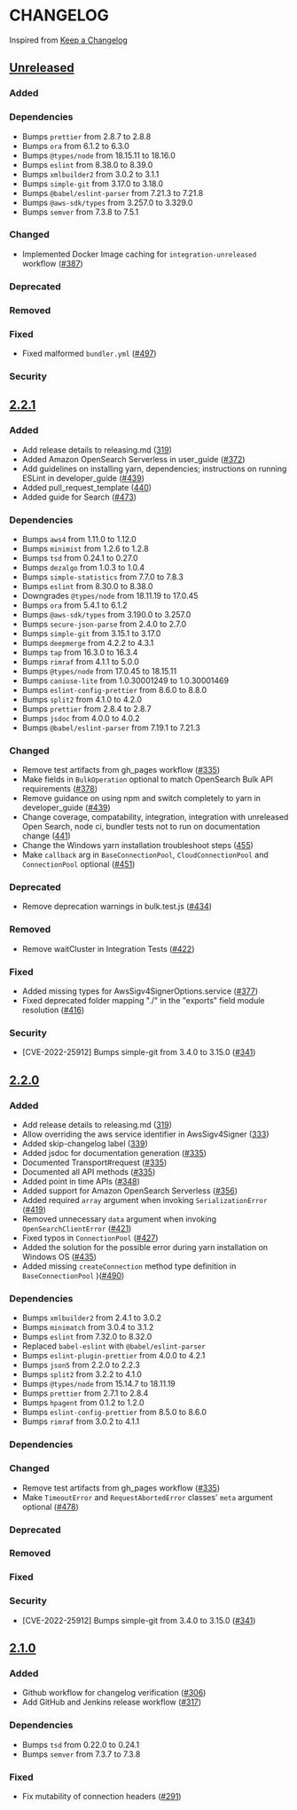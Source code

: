 # CHANGELOG

Inspired from [Keep a Changelog](https://keepachangelog.com/en/1.0.0/)

## [Unreleased]

### Added
### Dependencies
- Bumps `prettier` from 2.8.7 to 2.8.8
- Bumps `ora` from 6.1.2 to 6.3.0
- Bumps `@types/node` from 18.15.11 to 18.16.0
- Bumps `eslint` from 8.38.0 to 8.39.0
- Bumps `xmlbuilder2` from 3.0.2 to 3.1.1
- Bumps `simple-git` from 3.17.0 to 3.18.0
- Bumps `@babel/eslint-parser` from 7.21.3 to 7.21.8
- Bumps `@aws-sdk/types` from 3.257.0 to 3.329.0
- Bumps `semver` from 7.3.8 to 7.5.1
### Changed
- Implemented Docker Image caching for `integration-unreleased` workflow ([#387](https://github.com/opensearch-project/opensearch-js/issues/387))
### Deprecated
### Removed
### Fixed
- Fixed malformed `bundler.yml` ([#497](https://github.com/opensearch-project/opensearch-js/pull/497))
### Security

## [2.2.1]

### Added

- Add release details to releasing.md ([319](https://github.com/opensearch-project/opensearch-js/pull/319))
- Added Amazon OpenSearch Serverless in user_guide ([#372](https://github.com/opensearch-project/opensearch-js/issues/372))
- Add guidelines on installing yarn, dependencies; instructions on running ESLint in developer_guide ([#439](https://github.com/opensearch-project/opensearch-js/issues/435))
- Added pull_request_template ([440](https://github.com/opensearch-project/opensearch-js/pull/440))
- Added guide for Search ([#473](https://github.com/opensearch-project/opensearch-js/pull/489))

### Dependencies

- Bumps `aws4` from 1.11.0 to 1.12.0
- Bumps `minimist` from 1.2.6 to 1.2.8
- Bumps `tsd` from 0.24.1 to 0.27.0
- Bumps `dezalgo` from 1.0.3 to 1.0.4
- Bumps `simple-statistics` from 7.7.0 to 7.8.3
- Bumps `eslint` from 8.30.0 to 8.38.0
- Downgrades `@types/node` from 18.11.19 to 17.0.45
- Bumps `ora` from 5.4.1 to 6.1.2
- Bumps `@aws-sdk/types` from 3.190.0 to 3.257.0
- Bumps `secure-json-parse` from 2.4.0 to 2.7.0
- Bumps `simple-git` from 3.15.1 to 3.17.0
- Bumps `deepmerge` from 4.2.2 to 4.3.1
- Bumps `tap` from 16.3.0 to 16.3.4
- Bumps `rimraf` from 4.1.1 to 5.0.0
- Bumps `@types/node` from 17.0.45 to 18.15.11
- Bumps `caniuse-lite` from 1.0.30001249 to 1.0.30001469
- Bumps `eslint-config-prettier` from 8.6.0 to 8.8.0
- Bumps `split2` from 4.1.0 to 4.2.0
- Bumps `prettier` from 2.8.4 to 2.8.7
- Bumps `jsdoc` from 4.0.0 to 4.0.2
- Bumps `@babel/eslint-parser` from 7.19.1 to 7.21.3

### Changed

- Remove test artifacts from gh_pages workflow ([#335](https://github.com/opensearch-project/opensearch-js/issues/335))
- Make fields in `BulkOperation` optional to match OpenSearch Bulk API requirements ([#378](https://github.com/opensearch-project/opensearch-js/pull/378))
- Remove guidance on using npm and switch completely to yarn in developer_guide ([#439](https://github.com/opensearch-project/opensearch-js/issues/435))
- Change coverage, compatability, integration, integration with unreleased Open Search, node ci, bundler tests not to run on documentation change ([441](https://github.com/opensearch-project/opensearch-js/pull/441))
- Change the Windows yarn installation troubleshoot steps ([455](https://github.com/opensearch-project/opensearch-js/issues/455))
- Make `callback` arg in `BaseConnectionPool`, `CloudConnectionPool` and `ConnectionPool` optional ([#451](https://github.com/opensearch-project/opensearch-js/pull/451))

### Deprecated

- Remove deprecation warnings in bulk.test.js ([#434](https://github.com/opensearch-project/opensearch-js/issues/434))

### Removed

- Remove waitCluster in Integration Tests ([#422](https://github.com/opensearch-project/opensearch-js/issues/422))

### Fixed

- Added missing types for AwsSigv4SignerOptions.service ([#377](https://github.com/opensearch-project/opensearch-js/pull/377))
- Fixed deprecated folder mapping "./" in the "exports" field module resolution ([#416](https://github.com/opensearch-project/opensearch-js/pull/416))

### Security

- [CVE-2022-25912] Bumps simple-git from 3.4.0 to 3.15.0 ([#341](https://github.com/opensearch-project/opensearch-js/pull/341))

## [2.2.0]

### Added

- Add release details to releasing.md ([319](https://github.com/opensearch-project/opensearch-js/pull/319))
- Allow overriding the aws service identifier in AwsSigv4Signer ([333](https://github.com/opensearch-project/opensearch-js/pull/333))
- Added skip-changelog label ([339](https://github.com/opensearch-project/opensearch-js/pull/339))
- Added jsdoc for documentation generation ([#335](https://github.com/opensearch-project/opensearch-js/issues/335))
- Documented Transport#request ([#335](https://github.com/opensearch-project/opensearch-js/issues/335))
- Documented all API methods ([#335](https://github.com/opensearch-project/opensearch-js/issues/335))
- Added point in time APIs ([#348](https://github.com/opensearch-project/opensearch-js/pull/348))
- Added support for Amazon OpenSearch Serverless ([#356](https://github.com/opensearch-project/opensearch-js/issues/356))
- Added required `array` argument when invoking `SerializationError` ([#419](https://github.com/opensearch-project/opensearch-js/pull/419))
- Removed unnecessary `data` argument when invoking `OpenSearchClientError` ([#421](https://github.com/opensearch-project/opensearch-js/pull/421))
- Fixed typos in `ConnectionPool` ([#427](https://github.com/opensearch-project/opensearch-js/pull/427))
- Added the solution for the possible error during yarn installation on Windows OS ([#435](https://github.com/opensearch-project/opensearch-js/issues/435))
- Added missing `createConnection` method type definition in `BaseConnectionPool` )([#490](https://github.com/opensearch-project/opensearch-js/pull/490))

### Dependencies

- Bumps `xmlbuilder2` from 2.4.1 to 3.0.2
- Bumps `minimatch` from 3.0.4 to 3.1.2
- Bumps `eslint` from 7.32.0 to 8.32.0
- Replaced `babel-eslint` with `@babel/eslint-parser`
- Bumps `eslint-plugin-prettier` from 4.0.0 to 4.2.1
- Bumps `json5` from 2.2.0 to 2.2.3
- Bumps `split2` from 3.2.2 to 4.1.0
- Bumps `@types/node` from 15.14.7 to 18.11.19
- Bumps `prettier` from 2.7.1 to 2.8.4
- Bumps `hpagent` from 0.1.2 to 1.2.0
- Bumps `eslint-config-prettier` from 8.5.0 to 8.6.0
- Bumps `rimraf` from 3.0.2 to 4.1.1

### Dependencies

### Changed

- Remove test artifacts from gh_pages workflow ([#335](https://github.com/opensearch-project/opensearch-js/issues/335))
- Make `TimeoutError` and `RequestAbortedError` classes' `meta` argument optional ([#478](https://github.com/opensearch-project/opensearch-js/pull/478/))

### Deprecated

### Removed

### Fixed

### Security

- [CVE-2022-25912] Bumps simple-git from 3.4.0 to 3.15.0 ([#341](https://github.com/opensearch-project/opensearch-js/pull/341))

## [2.1.0]

### Added

- Github workflow for changelog verification ([#306](https://github.com/opensearch-project/opensearch-js/pull/306))
- Add GitHub and Jenkins release workflow ([#317](https://github.com/opensearch-project/opensearch-js/pull/317))

### Dependencies

- Bumps `tsd` from 0.22.0 to 0.24.1
- Bumps `semver` from 7.3.7 to 7.3.8

### Fixed

- Fix mutability of connection headers ([#291](https://github.com/opensearch-project/opensearch-js/issues/291))

[2.1.0]: https://github.com/opensearch-project/opensearch-js/releases/tag/2.1.0
[2.2.0]: https://github.com/opensearch-project/opensearch-js/releases/tag/2.2.0
[2.2.1]: https://github.com/opensearch-project/opensearch-js/releases/tag/2.2.1
[Unreleased]: https://github.com/opensearch-project/opensearch-js/compare/2.2.1...HEAD